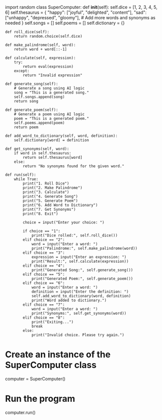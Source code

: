 
import random
class SuperComputer:
    def __init__(self):
        self.dice = [1, 2, 3, 4, 5, 6]
        self.thesaurus = {
            "happy": ["joyful", "delighted", "content"],
            "sad": ["unhappy", "depressed", "gloomy"],
            # Add more words and synonyms as needed
        }
        self.songs = []
        self.poems = []
        self.dictionary = {}
    
    def roll_dice(self):
        return random.choice(self.dice)
    
    def make_palindrome(self, word):
        return word + word[::-1]
    
    def calculate(self, expression):
        try:
            return eval(expression)
        except:
            return "Invalid expression"
    
    def generate_song(self):
        # Generate a song using AI logic
        song = "This is a generated song."
        self.songs.append(song)
        return song
    
    def generate_poem(self):
        # Generate a poem using AI logic
        poem = "This is a generated poem."
        self.poems.append(poem)
        return poem
    
    def add_word_to_dictionary(self, word, definition):
        self.dictionary[word] = definition
    
    def get_synonyms(self, word):
        if word in self.thesaurus:
            return self.thesaurus[word]
        else:
            return "No synonyms found for the given word."
    
    def run(self):
        while True:
            print("1. Roll Dice")
            print("2. Make Palindrome")
            print("3. Calculate")
            print("4. Generate Song")
            print("5. Generate Poem")
            print("6. Add Word to Dictionary")
            print("7. Get Synonyms")
            print("8. Exit")
            
            choice = input("Enter your choice: ")
            
            if choice == "1":
                print("Dice rolled:", self.roll_dice())
            elif choice == "2":
                word = input("Enter a word: ")
                print("Palindrome:", self.make_palindrome(word))
            elif choice == "3":
                expression = input("Enter an expression: ")
                print("Result:", self.calculate(expression))
            elif choice == "4":
                print("Generated Song:", self.generate_song())
            elif choice == "5":
                print("Generated Poem:", self.generate_poem())
            elif choice == "6":
                word = input("Enter a word: ")
                definition = input("Enter the definition: ")
                self.add_word_to_dictionary(word, definition)
                print("Word added to dictionary.")
            elif choice == "7":
                word = input("Enter a word: ")
                print("Synonyms:", self.get_synonyms(word))
            elif choice == "8":
                print("Exiting...")
                break
            else:
                print("Invalid choice. Please try again.")

# Create an instance of the SuperComputer class
computer = SuperComputer()

# Run the program
computer.run()
